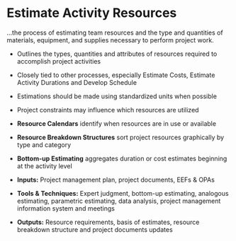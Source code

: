 # Estimate Activity Resources

…the process of estimating team resources and the type and quantities of materials, equipment, and supplies necessary to perform project work. 

- Outlines the types, quantities and attributes of resources required to accomplish project activities 
- Closely tied to other processes, especially Estimate Costs, Estimate Activity Durations and Develop Schedule 
- Estimations should be made using standardized units when possible 
- Project constraints may influence which resources are utilized 
- **Resource Calendars** identify when resources are in use or available 
- **Resource Breakdown Structures** sort project resources graphically by type and category 
- **Bottom-up Estimating** aggregates duration or cost estimates beginning at the activity level 

- **Inputs:** Project management plan, project documents, EEFs & OPAs 
- **Tools & Techniques:** Expert judgment, bottom-up estimating, analogous estimating, parametric estimating, data analysis, project management information system and meetings 
- **Outputs:** Resource requirements, basis of estimates, resource breakdown structure and project documents updates 